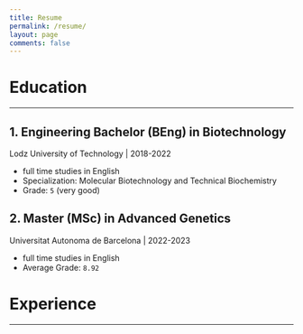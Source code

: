 ```yaml
---
title: Resume
permalink: /resume/
layout: page
comments: false
---
```

# Education
---
##  1. Engineering Bachelor (BEng) in Biotechnology  
Lodz University of Technology | 2018-2022
- full time studies in English
- Specialization: Molecular Biotechnology and Technical Biochemistry
- Grade: `5` (very good)

## 2. Master (MSc) in Advanced Genetics 
Universitat Autonoma de Barcelona | 2022-2023
- full time studies in English
- Average Grade: `8.92`

# Experience
---
